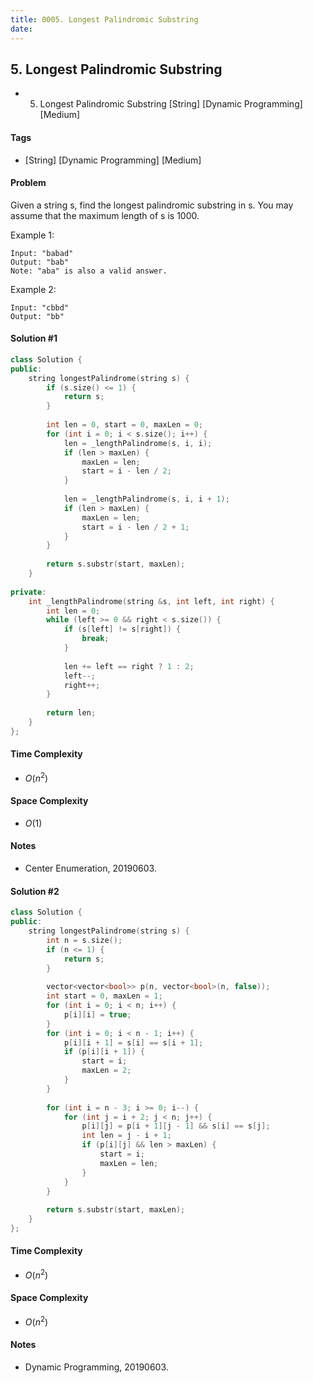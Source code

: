 ```yaml
---
title: 0005. Longest Palindromic Substring
date: 
---
```


## 5. Longest Palindromic Substring
- 5. Longest Palindromic Substring [String] [Dynamic Programming] [Medium]

#### Tags
- [String] [Dynamic Programming] [Medium]

#### Problem
Given a string s, find the longest palindromic substring in s. You may assume that the maximum length of s is 1000.

Example 1:

    Input: "babad"
    Output: "bab"
    Note: "aba" is also a valid answer.

Example 2:

    Input: "cbbd"
    Output: "bb"

#### Solution #1
``` C++
class Solution {
public:
    string longestPalindrome(string s) {
        if (s.size() <= 1) {
            return s;
        }
        
        int len = 0, start = 0, maxLen = 0;
        for (int i = 0; i < s.size(); i++) {
            len = _lengthPalindrome(s, i, i);
            if (len > maxLen) {
                maxLen = len;
                start = i - len / 2;
            }
            
            len = _lengthPalindrome(s, i, i + 1);
            if (len > maxLen) {
                maxLen = len;
                start = i - len / 2 + 1;
            }
        }
        
        return s.substr(start, maxLen);
    }
    
private:
    int _lengthPalindrome(string &s, int left, int right) {
        int len = 0;
        while (left >= 0 && right < s.size()) {
            if (s[left] != s[right]) {
                break;
            }
            
            len += left == right ? 1 : 2;
            left--;
            right++;
        }
        
        return len;
    }
};
```

#### Time Complexity
- $O(n^2)$

#### Space Complexity
- $O(1)$

#### Notes
- Center Enumeration, 20190603.

#### Solution #2
``` C++
class Solution {
public:
    string longestPalindrome(string s) {
        int n = s.size();
        if (n <= 1) {
            return s;
        }
        
        vector<vector<bool>> p(n, vector<bool>(n, false));
        int start = 0, maxLen = 1;
        for (int i = 0; i < n; i++) {
            p[i][i] = true;
        }
        for (int i = 0; i < n - 1; i++) {
            p[i][i + 1] = s[i] == s[i + 1];
            if (p[i][i + 1]) {
                start = i;
                maxLen = 2;
            }
        }
        
        for (int i = n - 3; i >= 0; i--) {
            for (int j = i + 2; j < n; j++) {
                p[i][j] = p[i + 1][j - 1] && s[i] == s[j];
                int len = j - i + 1;
                if (p[i][j] && len > maxLen) {
                    start = i;
                    maxLen = len;
                }
            }
        }
        
        return s.substr(start, maxLen);
    }
};
```

#### Time Complexity
- $O(n^2)$

#### Space Complexity
- $O(n^2)$

#### Notes
- Dynamic Programming, 20190603.

